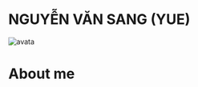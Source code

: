 #                                               NGUYỄN VĂN SANG (YUE)

![avata](https://user-images.githubusercontent.com/72926329/157146438-3034e398-d0f9-43c4-a237-2cf07b6a524b.jpg)
#                                               About me
